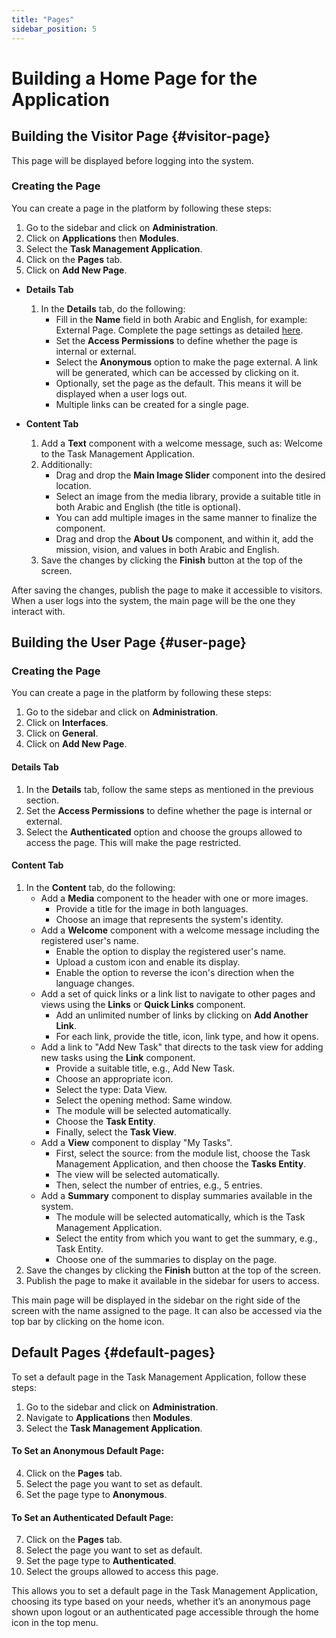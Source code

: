 ```yaml
---
title: "Pages"
sidebar_position: 5
---
```

# Building a Home Page for the Application

## Building the Visitor Page {#visitor-page}
This page will be displayed before logging into the system.

### Creating the Page
You can create a page in the platform by following these steps:
1. Go to the sidebar and click on **Administration**.
2. Click on **Applications** then **Modules**.
3. Select the **Task Management Application**.
4. Click on the **Pages** tab.
5. Click on **Add New Page**.

- **Details Tab**
   1. In the **Details** tab, do the following:
      - Fill in the **Name** field in both Arabic and English, for example: External Page. Complete the page settings as detailed [here](../../data-management/pages).
      - Set the **Access Permissions** to define whether the page is internal or external.
      - Select the **Anonymous** option to make the page external. A link will be generated, which can be accessed by clicking on it.
      - Optionally, set the page as the default. This means it will be displayed when a user logs out.
      - Multiple links can be created for a single page.

- **Content Tab**
   1. Add a **Text** component with a welcome message, such as: Welcome to the Task Management Application.
   2. Additionally:
      - Drag and drop the **Main Image Slider** component into the desired location.
      - Select an image from the media library, provide a suitable title in both Arabic and English (the title is optional).
      - You can add multiple images in the same manner to finalize the component.
      - Drag and drop the **About Us** component, and within it, add the mission, vision, and values in both Arabic and English.
   3. Save the changes by clicking the **Finish** button at the top of the screen.

After saving the changes, publish the page to make it accessible to visitors. When a user logs into the system, the main page will be the one they interact with.

## Building the User Page {#user-page}
### Creating the Page
You can create a page in the platform by following these steps:
1. Go to the sidebar and click on **Administration**.
2. Click on **Interfaces**.
3. Click on **General**.
4. Click on **Add New Page**.

#### Details Tab
1. In the **Details** tab, follow the same steps as mentioned in the previous section.
2. Set the **Access Permissions** to define whether the page is internal or external.
3. Select the **Authenticated** option and choose the groups allowed to access the page. This will make the page restricted.

#### Content Tab
1. In the **Content** tab, do the following:
   - Add a **Media** component to the header with one or more images.
     - Provide a title for the image in both languages.
     - Choose an image that represents the system's identity.
   - Add a **Welcome** component with a welcome message including the registered user's name.
     - Enable the option to display the registered user's name.
     - Upload a custom icon and enable its display.
     - Enable the option to reverse the icon's direction when the language changes.
   - Add a set of quick links or a link list to navigate to other pages and views using the **Links** or **Quick Links** component.
     - Add an unlimited number of links by clicking on **Add Another Link**.
     - For each link, provide the title, icon, link type, and how it opens.
   - Add a link to "Add New Task" that directs to the task view for adding new tasks using the **Link** component.
     - Provide a suitable title, e.g., Add New Task.
     - Choose an appropriate icon.
     - Select the type: Data View.
     - Select the opening method: Same window.
     - The module will be selected automatically.
     - Choose the **Task Entity**.
     - Finally, select the **Task View**.
   - Add a **View** component to display "My Tasks".
     - First, select the source: from the module list, choose the Task Management Application, and then choose the **Tasks Entity**.
     - The view will be selected automatically.
     - Then, select the number of entries, e.g., 5 entries.
   - Add a **Summary** component to display summaries available in the system.
     - The module will be selected automatically, which is the Task Management Application.
     - Select the entity from which you want to get the summary, e.g., Task Entity.
     - Choose one of the summaries to display on the page.
2. Save the changes by clicking the **Finish** button at the top of the screen.
3. Publish the page to make it available in the sidebar for users to access.

This main page will be displayed in the sidebar on the right side of the screen with the name assigned to the page. It can also be accessed via the top bar by clicking on the home icon.

## Default Pages {#default-pages}
To set a default page in the Task Management Application, follow these steps:

1. Go to the sidebar and click on **Administration**.
2. Navigate to **Applications** then **Modules**.
3. Select the **Task Management Application**.

#### To Set an Anonymous Default Page:
4. Click on the **Pages** tab.
5. Select the page you want to set as default.
6. Set the page type to **Anonymous**.

#### To Set an Authenticated Default Page:
7. Click on the **Pages** tab.
8. Select the page you want to set as default.
9. Set the page type to **Authenticated**.
10. Select the groups allowed to access this page.

This allows you to set a default page in the Task Management Application, choosing its type based on your needs, whether it’s an anonymous page shown upon logout or an authenticated page accessible through the home icon in the top menu.